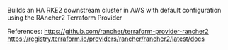 Builds an HA RKE2 downstream cluster in AWS with default configuration using the RAncher2 Terraform Provider

References:
https://github.com/rancher/terraform-provider-rancher2
https://registry.terraform.io/providers/rancher/rancher2/latest/docs
